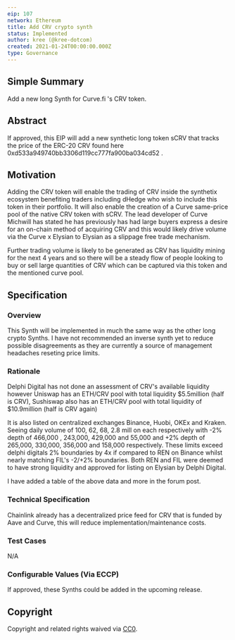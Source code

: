 ```yaml
---
eip: 107
network: Ethereum
title: Add CRV crypto synth
status: Implemented
author: kree (@kree-dotcom)
created: 2021-01-24T00:00:00.000Z
type: Governance
---
```


<!--You can leave these HTML comments in your merged EIP and delete the visible duplicate text guides, they will not appear and may be helpful to refer to if you edit it again. This is the suggested template for new EIPs. Note that an EIP number will be assigned by an editor. When opening a pull request to submit your EIP, please use an abbreviated title in the filename, `eip-draft_title_abbrev.md`. The title should be 44 characters or less.-->

## Simple Summary

<!--"If you can't explain it simply, you don't understand it well enough." Simply describe the outcome the proposed changes intends to achieve. This should be non-technical and accessible to a casual community member.-->

Add a new long Synth for Curve.fi 's CRV token.

## Abstract

<!--A short (~200 word) description of the proposed change, the abstract should clearly describe the proposed change. This is what *will* be done if the EIP is implemented, not *why* it should be done or *how* it will be done. If the EIP proposes deploying a new contract, write, "we propose to deploy a new contract that will do x".-->

If approved, this EIP will add a new synthetic long token sCRV that tracks the price of the ERC-20 CRV found here 0xd533a949740bb3306d119cc777fa900ba034cd52 .

## Motivation

<!--This is the problem statement. This is the *why* of the EIP. It should clearly explain *why* the current state of the protocol is inadequate.  It is critical that you explain *why* the change is needed, if the EIP proposes changing how something is calculated, you must address *why* the current calculation is innaccurate or wrong. This is not the place to describe how the EIP will address the issue!-->

Adding the CRV token will enable the trading of CRV inside the synthetix ecosystem benefiting traders including dHedge who wish to include this token in their portfolio. It will also enable the creation of a Curve same-price pool of the native CRV token with sCRV. The lead developer of Curve Michwill has stated he has previously has had large buyers express a desire for an on-chain method of acquiring CRV and this would likely drive volume via the Curve x Elysian to Elysian as a slippage free trade mechanism.

Further trading volume is likely to be generated as CRV has liquidity mining for the next 4 years and so there will be a steady flow of people looking to buy or sell large quantities of CRV which can be captured via this token and the mentioned curve pool.

## Specification

<!--The specification should describe the syntax and semantics of any new feature, there are five sections
1. Overview
2. Rationale
3. Technical Specification
4. Test Cases
5. Configurable Values
-->

### Overview

<!--This is a high level overview of *how* the EIP will solve the problem. The overview should clearly describe how the new feature will be implemented.-->

This Synth will be implemented in much the same way as the other long crypto Synths. I have not recommended an inverse synth yet to reduce possible disagreements as they are currently a source of management headaches reseting price limits.

### Rationale

<!--This is where you explain the reasoning behind how you propose to solve the problem. Why did you propose to implement the change in this way, what were the considerations and trade-offs. The rationale fleshes out what motivated the design and why particular design decisions were made. It should describe alternate designs that were considered and related work. The rationale may also provide evidence of consensus within the community, and should discuss important objections or concerns raised during discussion.-->

Delphi Digital has not done an assessment of CRV's available liquidity however Uniswap has an ETH/CRV pool with total liquidity $5.5million (half is CRV), Sushiswap also has an ETH/CRV pool with total liquidity of $10.9million (half is CRV again)

It is also listed on centralized exchanges Binance, Huobi, OKEx and Kraken. Seeing daily volume of 100, 62, 68, 2.8 mill on each respectively with -2% depth of 466,000 , 243,000, 429,000 and 55,000 and +2% depth of 265,000, 330,000, 356,000 and 158,000 respectively. These limits exceed delphi digitals 2% boundaries by 4x if compared to REN on Binance whilst nearly matching FIL's -2/+2% boundaries. Both REN and FIL were deemed to have strong liquidity and approved for listing on Elysian by Delphi Digital.

I have added a table of the above data and more in the forum post.

### Technical Specification

<!--The technical specification should outline the public API of the changes proposed. That is, changes to any of the interfaces Elysian currently exposes or the creations of new ones.-->

Chainlink already has a decentralized price feed for CRV that is funded by Aave and Curve, this will reduce implementation/maintenance costs.

### Test Cases

<!--Test cases for an implementation are mandatory for EIPs but can be included with the implementation..-->

N/A

### Configurable Values (Via ECCP)

<!--Please list all values configurable via ECCP under this implementation.-->

If approved, these Synths could be added in the upcoming release.

## Copyright

Copyright and related rights waived via [CC0](https://creativecommons.org/publicdomain/zero/1.0/).